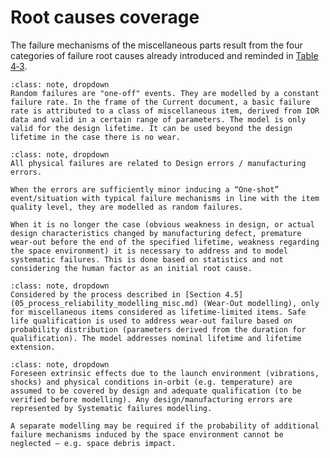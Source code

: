 # Root causes coverage

The failure mechanisms of the miscellaneous parts result from the four categories of failure root causes already introduced and reminded in [Table 4‑3](misc_table4_3).

```{admonition} **Random failure**
:class: note, dropdown
Random failures are "one-off" events. They are modelled by a constant failure rate. In the frame of the Current document, a basic failure rate is attributed to a class of miscellaneous item, derived from IOR data and valid in a certain range of parameters. The model is only valid for the design lifetime. It can be used beyond the design lifetime in the case there is no wear.
```

```{admonition} **Systematic failures**
:class: note, dropdown
All physical failures are related to Design errors / manufacturing errors.

When the errors are sufficiently minor inducing a “One-shot” event/situation with typical failure mechanisms in line with the item quality level, they are modelled as random failures.

When it is no longer the case (obvious weakness in design, or actual design characteristics changed by manufacturing defect, premature wear-out before the end of the specified lifetime, weakness regarding the space environment) it is necessary to address and to model systematic failures. This is done based on statistics and not considering the human factor as an initial root cause.
```

```{admonition} **Wear‐out failures**
:class: note, dropdown
Considered by the process described in [Section 4.5](05_process_reliability_modelling_misc.md) (Wear-Out modelling), only for miscellaneous items considered as lifetime-limited items. Safe life qualification is used to address wear-out failure based on probability distribution (parameters derived from the duration for qualification). The model addresses nominal lifetime and lifetime extension.
```

```{admonition} **Extrinsic failures**
:class: note, dropdown
Foreseen extrinsic effects due to the launch environment (vibrations, shocks) and physical conditions in‐orbit (e.g. temperature) are assumed to be covered by design and adequate qualification (to be verified before modelling). Any design/manufacturing errors are represented by Systematic failures modelling.

A separate modelling may be required if the probability of additional failure mechanisms induced by the space environment cannot be neglected – e.g. space debris impact.
```